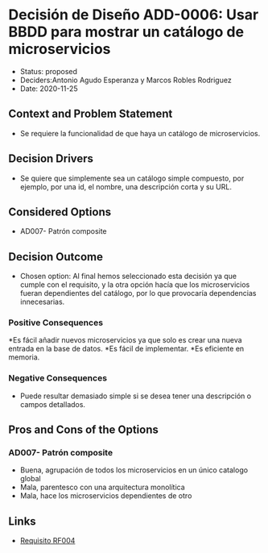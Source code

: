# Decisión de Diseño ADD-0006: Usar BBDD para mostrar un catálogo de microservicios

* Status: proposed 
* Deciders:Antonio Agudo Esperanza y Marcos Robles Rodriguez
* Date: 2020-11-25


## Context and Problem Statement

* Se requiere la funcionalidad de que haya un catálogo de microservicios.

## Decision Drivers <!-- optional -->

* Se quiere que simplemente sea un catálogo simple compuesto, por ejemplo, por una id, el nombre, una descripción corta y su URL.

## Considered Options

* AD007- Patrón composite

## Decision Outcome

* Chosen option: Al final hemos seleccionado esta decisión ya que cumple con el requisito, y la otra opción hacía que los microservicios fueran dependientes del catálogo, por lo que provocaría dependencias innecesarias.

### Positive Consequences <!-- optional -->

*Es fácil añadir nuevos microservicios ya que solo es crear una nueva entrada en la base de datos.
*Es fácil de implementar.
*Es eficiente en memoria.


### Negative Consequences <!-- optional -->

* Puede resultar demasiado simple si se desea tener una descripción o campos detallados.

## Pros and Cons of the Options <!-- optional -->

### AD007- Patrón composite
 
* Buena, agrupación de todos los microservicios en un único catalogo global
* Mala, parentesco con una arquitectura monolítica
* Mala, hace los microservicios dependientes de otro

## Links

* [Requisito RF004](https://github.com/Grupo3-DAS/Pr-ctica1-Captura-y-Representaci-n-de-Decisiones-de-Dise-o-Equipo-3/blob/main/DAS-P1-Alba_Sevillano_Portilla-TAREA1.pdf)

